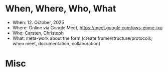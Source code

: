 
When, Where, Who, What
========================================================================================================================
* When: 12. October, 2025
* Where: Online via Google Meet, https://meet.google.com/ows-epme-ixu
* Who: Carsten, Christoph
* What: meta-work about the form (create frame/structure/protocols; when meet, documentation, collaboration)

Misc
========================================================================================================================

